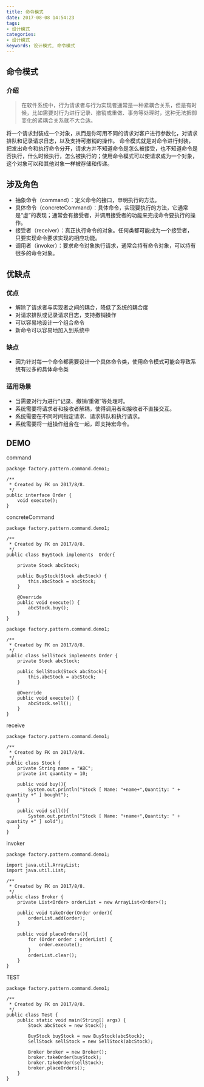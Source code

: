 ```yaml
---
title: 命令模式
date: 2017-08-08 14:54:23
tags: 
- 设计模式
categories: 
- 设计模式
keywords: 设计模式, 命令模式
---
```


## 命令模式

### 介绍

> 在软件系统中，行为请求者与行为实现者通常是一种紧耦合关系，但是有时候，比如需要对行为进行记录、撤销或重做、事务等处理时，这种无法抵御变化的紧耦合关系就不大合适。

将一个请求封装成一个对象，从而是你可用不同的请求对客户进行参数化，对请求排队和记录请求日志，以及支持可撤销的操作。
命令模式就是对命令进行封装，把发出命令和执行命令分开，请求方并不知道命令是怎么被接受，也不知道命令是否执行，什么时候执行，怎么被执行的；使用命令模式可以使请求成为一个对象，这个对象可以和其他对象一样被存储和传递。

## 涉及角色

- 抽象命令（command）：定义命令的接口，申明执行的方法。
- 具体命令（concreteCommand）：具体命令，实现要执行的方法，它通常是“虚”的表现；通常会有接受者，并调用接受者的功能来完成命令要执行的操作。
- 接受者（receiver）：真正执行命令的对象。任何类都可能成为一个接受者，只要实现命令要求实现的相应功能。
- 调用者（invoker）：要求命令对象执行请求，通常会持有命令对象，可以持有很多的命令对象。

## 优缺点

### 优点

- 解除了请求者与实现者之间的耦合，降低了系统的耦合度
- 对请求排队或记录请求日志，支持撤销操作
- 可以容易地设计一个组合命令
- 新命令可以容易地加入到系统中

### 缺点

- 因为针对每一个命令都需要设计一个具体命令类，使用命令模式可能会导致系统有过多的具体命令类

### 适用场景

- 当需要对行为进行“记录、撤销/重做”等处理时。
- 系统需要将请求者和接收者解耦，使得调用者和接收者不直接交互。
- 系统需要在不同时间指定请求、请求排队和执行请求。
- 系统需要将一组操作组合在一起，即支持宏命令。

## DEMO

command
```
package factory.pattern.command.demo1;

/**
 * Created by FK on 2017/8/8.
 */
public interface Order {
    void execute();
}
```
concreteCommand

```
package factory.pattern.command.demo1;

/**
 * Created by FK on 2017/8/8.
 */
public class BuyStock implements  Order{

    private Stock abcStock;

    public BuyStock(Stock abcStock) {
        this.abcStock = abcStock;
    }

    @Override
    public void execute() {
        abcStock.buy();
    }
}
```
```
package factory.pattern.command.demo1;

/**
 * Created by FK on 2017/8/8.
 */
public class SellStock implements Order {
    private Stock abcStock;

    public SellStock(Stock abcStock){
        this.abcStock = abcStock;
    }

    @Override
    public void execute() {
        abcStock.sell();
    }
}
```
receive
```
package factory.pattern.command.demo1;

/**
 * Created by FK on 2017/8/8.
 */
public class Stock {
    private String name = "ABC";
    private int quantity = 10;

    public void buy(){
        System.out.println("Stock [ Name: "+name+",Quantity: " + quantity +" ] bought");
    }

    public void sell(){
        System.out.println("Stock [ Name: "+name+",Quantity: " + quantity +" ] sold");
    }
}
```
invoker
```
package factory.pattern.command.demo1;

import java.util.ArrayList;
import java.util.List;

/**
 * Created by FK on 2017/8/8.
 */
public class Broker {
    private List<Order> orderList = new ArrayList<Order>();

    public void takeOrder(Order order){
        orderList.add(order);
    }

    public void placeOrders(){
        for (Order order : orderList) {
            order.execute();
        }
        orderList.clear();
    }
}
```
TEST
```
package factory.pattern.command.demo1;

/**
 * Created by FK on 2017/8/8.
 */
public class Test {
    public static void main(String[] args) {
        Stock abcStock = new Stock();

        BuyStock buyStock = new BuyStock(abcStock);
        SellStock sellStock = new SellStock(abcStock);

        Broker broker = new Broker();
        broker.takeOrder(buyStock);
        broker.takeOrder(sellStock);
        broker.placeOrders();
    }
}
```